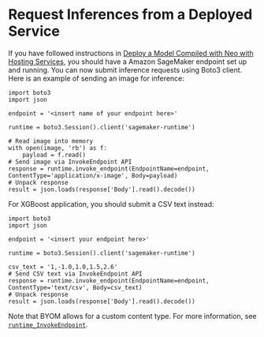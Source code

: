 # Request Inferences from a Deployed Service<a name="neo-requests"></a>

If you have followed instructions in [Deploy a Model Compiled with Neo with Hosting Services](neo-deployment-hosting-services.md), you should have a Amazon SageMaker endpoint set up and running\. You can now submit inference requests using Boto3 client\. Here is an example of sending an image for inference:

```
import boto3
import json
 
endpoint = '<insert name of your endpoint here>'
 
runtime = boto3.Session().client('sagemaker-runtime')
 
# Read image into memory
with open(image, 'rb') as f:
    payload = f.read()
# Send image via InvokeEndpoint API
response = runtime.invoke_endpoint(EndpointName=endpoint, ContentType='application/x-image', Body=payload)
# Unpack response
result = json.loads(response['Body'].read().decode())
```

For XGBoost application, you should submit a CSV text instead:

```
import boto3
import json
 
endpoint = '<insert your endpoint here>'
 
runtime = boto3.Session().client('sagemaker-runtime')
 
csv_text = '1,-1.0,1.0,1.5,2.6'
# Send CSV text via InvokeEndpoint API
response = runtime.invoke_endpoint(EndpointName=endpoint, ContentType='text/csv', Body=csv_text)
# Unpack response
result = json.loads(response['Body'].read().decode())
```

Note that BYOM allows for a custom content type\. For more information, see [ `runtime_InvokeEndpoint`](https://docs.aws.amazon.com/sagemaker/latest/APIReference/API_runtime_InvokeEndpoint.html)\.